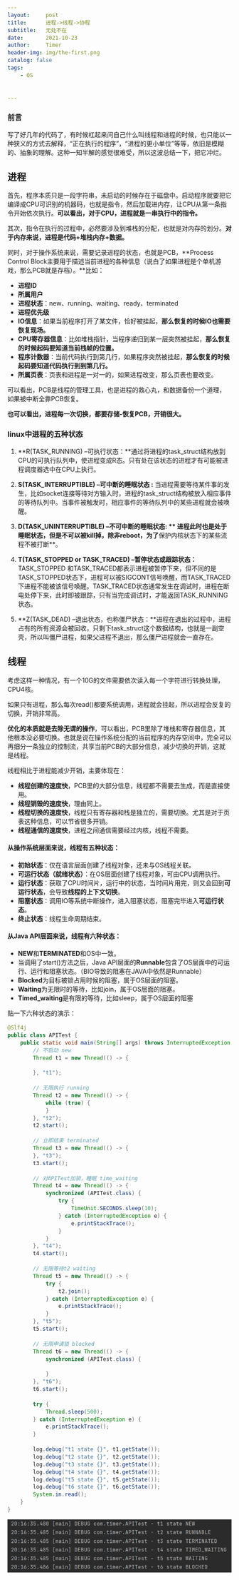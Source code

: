 ```yaml
---
layout:     post
title:      进程->线程->协程
subtitle:   无处不在
date:       2021-10-23
author:     Timer
header-img: img/the-first.png
catalog: false
tags:
    - OS


---
```


### 前言

​		写了好几年的代码了，有时候杠起来问自己什么叫线程和进程的时候，也只能以一种狭义的方式去解释，“正在执行的程序”，“进程的更小单位”等等，依旧是模糊的、抽象的理解。这种一知半解的感觉很难受，所以这波总结一下，把它冲烂。



## 进程

首先，程序本质只是一段字符串，未启动的时候存在于磁盘中。启动程序就要把它编译成CPU可识别的机器码，也就是指令，然后加载进内存，让CPU从第一条指令开始依次执行。**可以看出，对于CPU，进程就是一串执行中的指令。**

其次，指令在执行的过程中，必然要涉及到堆栈的分配，也就是对内存的划分。**对于内存来说，进程是代码+堆栈内存+数据。**

同时，对于操作系统来说，需要记录进程的状态，也就是PCB，**Process Control Block主要用于描述当前进程的各种信息（说白了如果进程是个单机游戏，那么PCB就是存档）。**比如：

- **进程ID**
- **所属用户**
- **进程状态**：new、running、waiting、ready、terminated
- **进程优先级**
- **IO信息**：如果当前程序打开了某文件，恰好被挂起，**那么恢复的时候IO也需要恢复现场。**
- **CPU寄存器信息**：比如堆栈指针，当程序递归到某一层突然被挂起，**那么恢复的时候起码要知道当前栈帧的位置。**
- **程序计数器**：当前代码执行到第几行，如果程序突然被挂起，**那么恢复的时候起码要知道代码执行到到第几行。**
- **所属页表**：页表和进程是一对一的，如果进程改变，那么页表也要改变。

可以看出，PCB是线程的管理工具，也是进程的救心丸，和数据备份一个道理，如果被中断全靠PCB恢复。

**也可以看出，进程每一次切换，都要存储-恢复PCB，开销很大。**

###  linux中进程的五种状态

1. **R(TASK_RUNNING) –可执行状态：**通过将进程的task_struct结构放到CPU的可执行队列中，使进程变成R态。只有处在该状态的进程才有可能被进程调度器选中在CPU上执行。

2. **S(TASK_INTERRUPTIBLE) –可中断的睡眠状态 :**  当进程需要等待某件事的发生，比如socket连接等待对方输入时，进程的task_struct结构被放入相应事件的等待队列中。当事件被触发时，相应事件的等待队列中的某些进程就会被唤醒。

3. **D(TASK_UNINTERRUPTIBLE) –不可中断的睡眠状态: **  进程此时也是处于睡眠状态，但是不可以被kill掉，除非reboot，为了**保护内核状态下的某些流程不被打断**。

4. **T(TASK_STOPPED or TASK_TRACED) –暂停状态或跟踪状态：** TASK_STOPPED 和TASK_TRACED都表示进程被暂停下来，但不同的是TASK_STOPPED状态下，进程可以被SIGCONT信号唤醒，而TASK_TRACED下进程不能被该信号唤醒。TASK_TRACED状态通常发生在调试时，进程在断电处停下来，此时即被跟踪，只有当完成调试时，才能返回TASK_RUNNING状态。

5. **Z(TASK_DEAD) –退出状态，也称僵尸状态：**进程在退出的过程中，进程占有的所有资源会被回收，只剩下task_struct这个数据结构，也就是一副空壳，所以叫僵尸进程，如果父进程不退出，那么僵尸进程就会一直存在。  



## 线程

考虑这样一种情况，有一个10G的文件需要依次读入每一个字符进行转换处理，CPU4核。

如果只有进程，那么每次read()都要系统调用，进程就会挂起，所以进程会反复的切换，开销非常高。

**优化的本质就是去除无谓的操作**，可以看出，PCB里除了堆栈和寄存器信息，其他根本没必要切换。也就是说在操作系统分配的当前程序的内存空间中，完全可以再细分一条独立的控制流，共享当前PCB的大部分信息，减少切换的开销，这就是线程。

线程相比于进程能减少开销，主要体现在：

- **线程创建的速度快**，PCB里的大部分信息，线程都不需要去生成，而是直接使用。
- **线程销毁的速度快**，理由同上。
- **线程切换的速度快**，线程只有寄存器和栈是独立的，需要切换。尤其是对于页表这种信息，可以节省很多开销。
- **线程通信的速度快**，进程之间通信需要经过内核，线程不需要。

#### 从操作系统层面来说，线程有五种状态：

- **初始状态**：仅在语言层面创建了线程对象，还未与OS线程关联。
- **可运行状态（就绪状态）**：在OS层面创建了线程对象，可由CPU调用执行。
- **运行状态**：获取了CPU时间片，运行中的状态，当时间片用完，则又会回到**可运行状态**，会导致**线程的上下文切换**。
- **阻塞状态**：调用IO等系统中断操作，进入阻塞状态，阻塞完毕进入**可运行状态**。
- **终止状态**：线程生命周期结束。

#### 从Java API层面来说，线程有六种状态：

- **NEW**和**TERMINATED**和OS中一致。
- 当调用了start()方法之后，Java API层面的**Runnable**包含了OS层面中的可运行、运行和阻塞状态。（BIO导致的阻塞在JAVA中依然是Runnable）
- **Blocked**为目标被锁占用时候的阻塞，属于OS层面的阻塞。
- **Waiting**为无限时的等待，比如join，属于OS层面的阻塞。
- **Timed_waiting**是有限的等待，比如sleep，属于OS层面的阻塞

贴一下六种状态的演示：

```java
@Slf4j
public class APITest {
    public static void main(String[] args) throws InterruptedException, IOException {
        // 不启动 new
        Thread t1 = new Thread(() -> {

        }, "t1");

        // 无限执行 running
        Thread t2 = new Thread(() -> {
            while (true) {
            }
        }, "t2");
        t2.start();

        // 立即结束 terminated
        Thread t3 = new Thread(() -> {
        }, "t3");
        t3.start();

        // 对APITest加锁，睡眠 time_waiting
        Thread t4 = new Thread(() -> {
            synchronized (APITest.class) {
                try {
                    TimeUnit.SECONDS.sleep(10);
                } catch (InterruptedException e) {
                    e.printStackTrace();
                }
            }
        }, "t4");
        t4.start();

        // 无限等待t2 waiting
        Thread t5 = new Thread(() -> {
            try {
                t2.join();
            } catch (InterruptedException e) {
                e.printStackTrace();
            }
        }, "t5");
        t5.start();

        // 无限申请锁 blocked
        Thread t6 = new Thread(() -> {
            synchronized (APITest.class) {

            }
        }, "t6");
        t6.start();

        try {
            Thread.sleep(500);
        } catch (InterruptedException e) {
            e.printStackTrace();
        }

        log.debug("t1 state {}", t1.getState());
        log.debug("t2 state {}", t2.getState());
        log.debug("t3 state {}", t3.getState());
        log.debug("t4 state {}", t4.getState());
        log.debug("t5 state {}", t5.getState());
        log.debug("t6 state {}", t6.getState());
        System.in.read();
    }
}
```

![image-20220102202009633](https://raw.githubusercontent.com/TimerIzaya/TimerBlogPic/master/image-20220102202009633.png)

















